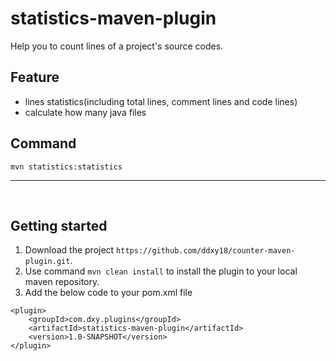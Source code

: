 # statistics-maven-plugin
Help you to count lines of a project's source codes.

## Feature
- lines statistics(including total lines, comment lines and code lines)
- calculate how many java files

## Command
```
mvn statistics:statistics
```
<hr>
<br>

## Getting started
1. Download the project `https://github.com/ddxy18/counter-maven-plugin.git`.
2. Use command `mvn clean install` to install the plugin to your local
 maven repository.
3. Add the below code to your pom.xml file
```
<plugin>
    <groupId>com.dxy.plugins</groupId>
    <artifactId>statistics-maven-plugin</artifactId>
    <version>1.0-SNAPSHOT</version>
</plugin>
```

